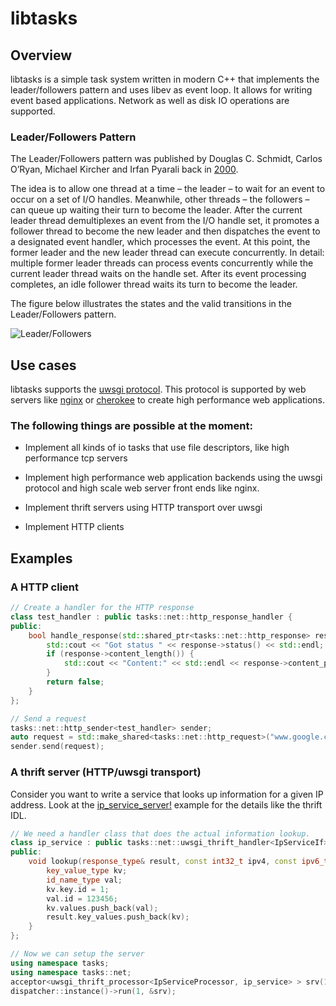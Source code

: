 libtasks
========

Overview
--------

libtasks is a simple task system written in modern C++ that implements the leader/followers pattern and uses libev as event loop. It allows for writing event based applications. Network as well as disk IO operations are supported.

### Leader/Followers Pattern

The Leader/Followers pattern was published by Douglas C. Schmidt, Carlos O’Ryan, Michael Kircher and Irfan Pyarali back in [2000](http://www.kircher-schwanninger.de/michael/publications/lf.pdf).

The idea is to allow one thread at a time – the leader – to wait for an event to occur on a set of I/O handles. Meanwhile, other threads – the followers – can queue up waiting their turn to become the leader. After the current leader thread demultiplexes an event from the I/O handle set, it promotes a follower thread to become the new leader and then dispatches the event to a designated event handler, which processes the event. At this point, the former leader and the new leader thread can execute concurrently.
In detail: multiple former leader threads can process events concurrently while the current leader thread waits on the handle set. After its event processing completes, an idle follower thread waits its turn to become the leader.

The figure below illustrates the states and the valid transitions in the Leader/Followers pattern.

![](https://github.com/apohl/libtasks/blob/master/docs/leader-followers.png?raw=true "Leader/Followers")

Use cases
---------

libtasks supports the [uwsgi protocol](http://uwsgi-docs.readthedocs.org/en/latest/Protocol.html). This protocol is supported by web servers like [nginx](http://nginx.org/) or [cherokee](http://cherokee-project.com/) to create high performance web applications.

### The following things are possible at the moment:

- Implement all kinds of io tasks that use file descriptors, like high performance
  tcp servers 
  
- Implement high performance web application backends using the uwsgi protocol
  and high scale web server front ends like nginx.

- Implement thrift servers using HTTP transport over uwsgi

- Implement HTTP clients

Examples
--------

### A HTTP client

```C++
// Create a handler for the HTTP response
class test_handler : public tasks::net::http_response_handler {
public:
    bool handle_response(std::shared_ptr<tasks::net::http_response> response) {
        std::cout << "Got status " << response->status() << std::endl;
        if (response->content_length()) {
            std::cout << "Content:" << std::endl << response->content_p() << std::endl;
        }
        return false;
    }
};

// Send a request
tasks::net::http_sender<test_handler> sender;
auto request = std::make_shared<tasks::net::http_request>("www.google.com", "/");
sender.send(request);
```

### A thrift server (HTTP/uwsgi transport)

Consider you want to write a service that looks up information for a given IP address. Look at the [ip_service_server!](examples/ip_service_server) example for the details like the thrift IDL.

```C++
// We need a handler class that does the actual information lookup.
class ip_service : public tasks::net::uwsgi_thrift_handler<IpServiceIf> {
public:
    void lookup(response_type& result, const int32_t ipv4, const ipv6_type& ipv6) {
        key_value_type kv;
        id_name_type val;
        kv.key.id = 1;
        val.id = 123456;
        kv.values.push_back(val);    
        result.key_values.push_back(kv);
    }
};

// Now we can setup the server
using namespace tasks;
using namespace tasks::net;
acceptor<uwsgi_thrift_processor<IpServiceProcessor, ip_service> > srv(12345);
dispatcher::instance()->run(1, &srv);
```
